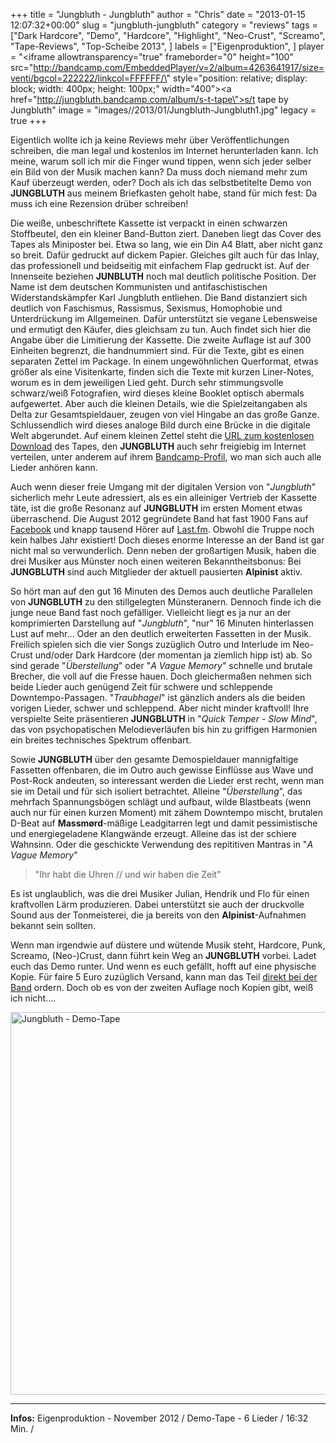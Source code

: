 +++
title = "Jungbluth - Jungbluth"
author = "Chris"
date = "2013-01-15 12:07:32+00:00"
slug = "jungbluth-jungbluth"
category = "reviews"
tags = ["Dark Hardcore", "Demo", "Hardcore", "Highlight", "Neo-Crust", "Screamo", "Tape-Reviews", "Top-Scheibe 2013", ]
labels = ["Eigenproduktion", ]
player = "<iframe allowtransparency=\"true\" frameborder=\"0\" height=\"100\" src=\"http://bandcamp.com/EmbeddedPlayer/v=2/album=4263641917/size=venti/bgcol=222222/linkcol=FFFFFF/\" style=\"position: relative; display: block; width: 400px; height: 100px;\" width=\"400\"><a href=\"http://jungbluth.bandcamp.com/album/s-t-tape\">s/t tape by Jungbluth</a></iframe>"
image = "images//2013/01/Jungbluth-Jungbluth1.jpg"
legacy = true
+++

Eigentlich wollte ich ja keine Reviews mehr über Veröffentlichungen schreiben, die man legal und kostenlos im Internet herunterladen kann. Ich meine, warum soll ich mir die Finger wund tippen, wenn sich jeder selber ein Bild von der Musik machen kann? Da muss doch niemand mehr zum Kauf überzeugt werden, oder? Doch als ich das selbstbetitelte Demo von **JUNGBLUTH** aus meinem Briefkasten geholt habe, stand für mich fest: Da muss ich eine Rezension drüber schreiben!

Die weiße, unbeschriftete Kassette ist verpackt in einen schwarzen Stoffbeutel, den ein kleiner Band-Button ziert. Daneben liegt das Cover des Tapes als Miniposter bei. Etwa so lang, wie ein Din A4 Blatt, aber nicht ganz so breit. Dafür gedruckt auf dickem Papier. Gleiches gilt auch für das Inlay, das professionell und beidseitig mit einfachem Flap gedruckt ist. Auf der Innenseite beziehen **JUNBLUTH** noch mal deutlich politische Position. Der Name ist dem deutschen Kommunisten und antifaschistischen Widerstandskämpfer Karl Jungbluth entliehen. Die Band distanziert sich deutlich von Faschismus, Rassismus, Sexismus, Homophobie und Unterdrückung im Allgemeinen. Dafür unterstützt sie vegane Lebensweise und ermutigt den Käufer, dies gleichsam zu tun. Auch findet sich hier die Angabe über die Limitierung der Kassette. Die zweite Auflage ist auf 300 Einheiten begrenzt, die handnummiert sind.
Für die Texte, gibt es einen separaten Zettel im Package. In einem ungewöhnlichen Querformat, etwas größer als eine Visitenkarte, finden sich die Texte mit kurzen Liner-Notes, worum es in dem jeweiligen Lied geht. Durch sehr stimmungsvolle schwarz/weiß Fotografien, wird dieses kleine Booklet optisch abermals aufgewertet. Aber auch die kleinen Details, wie die Spielzeitangaben als Delta zur Gesamtspieldauer, zeugen von viel Hingabe an das große Ganze. Schlussendlich wird dieses analoge Bild durch eine Brücke in die digitale Welt abgerundet. Auf einem kleinen Zettel steht die <a href="http://www.mediafire.com/?cyekzcp2nhhy1mt">URL zum kostenlosen Download</a> des Tapes, den **JUNGBLUTH** auch sehr freigiebig im Internet verteilen, unter anderem auf ihrem <a href="http://jungbluth.bandcamp.com/">Bandcamp-Profil</a>, wo man sich auch alle Lieder anhören kann.



Auch wenn dieser freie Umgang mit der digitalen Version von "_Jungbluth_" sicherlich mehr Leute adressiert, als es ein alleiniger Vertrieb der Kassette täte, ist die große Resonanz auf **JUNGBLUTH** im ersten Moment etwas überraschend. Die August 2012 gegründete Band hat fast 1900 Fans auf <a href="https://www.facebook.com/Jungbluthpunx">Facebook</a> und knapp tausend Hörer auf <a href="http://www.lastfm.de/music/Jungbluth">Last.fm</a>. Obwohl die Truppe noch kein halbes Jahr existiert! Doch dieses enorme Interesse an der Band ist gar nicht mal so verwunderlich. Denn neben der großartigen Musik, haben die drei Musiker aus Münster noch einen weiteren Bekanntheitsbonus: Bei **JUNGBLUTH** sind auch Mitglieder der aktuell pausierten **Alpinist** aktiv.

So hört man auf den gut 16 Minuten des Demos auch deutliche Parallelen von **JUNGBLUTH** zu den stillgelegten Münsteranern. Dennoch finde ich die junge neue Band fast noch gefälliger. Vielleicht liegt es ja nur an der komprimierten Darstellung auf "_Jungbluth_", "nur" 16 Minuten hinterlassen Lust auf mehr...
Oder an den deutlich erweiterten Fassetten in der Musik. Freilich spielen sich die vier Songs zuzüglich Outro und Interlude im Neo-Crust und/oder Dark Hardcore (der momentan ja ziemlich hipp ist) ab. So sind gerade "_Überstellung_" oder "_A Vague Memory_" schnelle und brutale Brecher, die voll auf die Fresse hauen. Doch gleichermaßen nehmen sich beide Lieder auch genügend Zeit für schwere und schleppende Downtempo-Passagen.
"_Traubhagel_" ist gänzlich anders als die beiden vorigen Lieder, schwer und schleppend. Aber nicht minder kraftvoll! Ihre verspielte Seite präsentieren **JUNGBLUTH** in "_Quick Temper - Slow Mind_", das von psychopatischen Melodieverläufen bis hin zu griffigen Harmonien ein breites technisches Spektrum offenbart.

Sowie **JUNGBLUTH** über den gesamte Demospieldauer mannigfaltige Fassetten offenbaren, die im Outro auch gewisse Einflüsse aus Wave und Post-Rock andeuten, so interessant werden die Lieder erst recht, wenn man sie im Detail und für sich isoliert betrachtet. Alleine "_Überstellung_", das mehrfach Spannungsbögen schlägt und aufbaut, wilde Blastbeats (wenn auch nur für einen kurzen Moment) mit zähem Downtempo mischt, brutalen D-Beat auf **Massmørd**-mäßige Leadgitarren legt und damit pessimistische und energiegeladene Klangwände erzeugt. Alleine das ist der schiere Wahnsinn. Oder die geschickte Verwendung des repititiven Mantras in "_A Vague Memory_"

<blockquote>"Ihr habt die Uhren // und wir haben die Zeit"</blockquote>

Es ist unglaublich, was die drei Musiker Julian, Hendrik und Flo für einen kraftvollen Lärm produzieren. Dabei unterstützt sie auch der druckvolle Sound aus der Tonmeisterei, die ja bereits von den **Alpinist**-Aufnahmen bekannt sein sollten.

Wenn man irgendwie auf düstere und wütende Musik steht, Hardcore, Punk, Screamo, (Neo-)Crust, dann führt kein Weg an **JUNGBLUTH** vorbei. Ladet euch das Demo runter. Und wenn es euch gefällt, hofft auf eine physische Kopie. Für faire 5 Euro zuzüglich Versand, kann man das Teil <a href="mailto:jungbluthpunx@gmx.de">direkt bei der Band</a> ordern. Doch ob es von der zweiten Auflage noch Kopien gibt, weiß ich nicht....

<img alt="Jungbluth - Demo-Tape" class="alignnone size-full wp-image-9946" height="612" src="images//2013/01/Jungbluth-Demo-Tape.jpg" width="612"/>



---
**Infos:**
Eigenproduktion - November 2012 / 
Demo-Tape - 6 Lieder / 16:32 Min. / 
